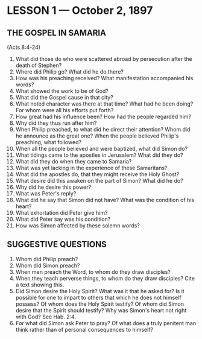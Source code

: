 # LESSON 1 — October 2, 1897

## THE GOSPEL IN SAMARIA
(Acts 8:4-24)

1. What did those do who were scattered abroad by persecution after the death of Stephen?
2. Where did Philip go? What did he do there?
3. How was his preaching received? What manifestation accompanied his words?
4. What showed the work to be of God?
5. What did the Gospel cause in that city?
6. What noted character was there at that time? What had he been doing? For whom were all his efforts put forth?
7. How great had his influence been? How had the people regarded him?
8. Why did they thus run after him?
9. When Philip preached, to what did he direct their attention? Whom did he announce as the great one? When the people believed Philip's preaching, what followed?
10. When all the people believed and were baptized, what did Simon do?
11. What tidings came to the apostles in Jerusalem? What did they do?
12. What did they do when they came to Samaria?
13. What was yet lacking in the experience of these Samaritans?
14. What did the apostles do, that they might receive the Holy Ghost?
15. What desire did this awaken on the part of Simon? What did he do?
16. Why did he desire this power?
17. What was Peter's reply?
18. What did he say that Simon did not have? What was the condition of his heart?
19. What exhortation did Peter give him?
20. What did Peter say was his condition?
21. How was Simon affected by these solemn words?

## SUGGESTIVE QUESTIONS

1. Whom did Philip preach?
2. Whom did Simon preach?
3. When men preach the Word, to whom do they draw disciples?
4. When they teach perverse things, to whom do they draw disciples? Cite a text showing this.
5. Did Simon desire the Holy Spirit? What was it that he asked for? Is it possible for one to impart to others that which he does not himself possess? Of whom does the Holy Spirit testify? Of whom did Simon desire that the Spirit should testify? Why was Simon's heart not right with God? See Hab. 2:4.
6. For what did Simon ask Peter to pray? Of what does a truly penitent man think rather than of personal consequences to himself?